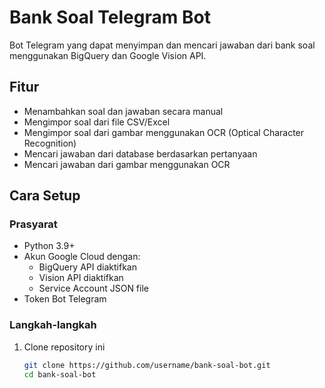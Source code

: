 # Bank Soal Telegram Bot

Bot Telegram yang dapat menyimpan dan mencari jawaban dari bank soal menggunakan BigQuery dan Google Vision API.

## Fitur

- Menambahkan soal dan jawaban secara manual
- Mengimpor soal dari file CSV/Excel
- Mengimpor soal dari gambar menggunakan OCR (Optical Character Recognition)
- Mencari jawaban dari database berdasarkan pertanyaan
- Mencari jawaban dari gambar menggunakan OCR

## Cara Setup

### Prasyarat

- Python 3.9+
- Akun Google Cloud dengan:
  - BigQuery API diaktifkan
  - Vision API diaktifkan
  - Service Account JSON file
- Token Bot Telegram

### Langkah-langkah

1. Clone repository ini
   ```bash
   git clone https://github.com/username/bank-soal-bot.git
   cd bank-soal-bot
